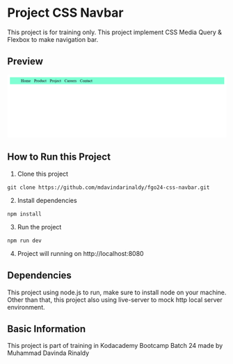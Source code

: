 # Project CSS Navbar

This project is for training only. This project implement CSS Media Query & Flexbox to make navigation bar.

## Preview

![Preview](/preview.png)

## How to Run this Project

1. Clone this project
```
git clone https://github.com/mdavindarinaldy/fgo24-css-navbar.git
```
2. Install dependencies
```
npm install
``` 
3. Run the project
```
npm run dev
```
4. Project will running on http://localhost:8080

## Dependencies
This project using node.js to run, make sure to install node on your machine. Other than that, this project also using live-server to mock http local server environment.

## Basic Information
This project is part of training in Kodacademy Bootcamp Batch 24 made by Muhammad Davinda Rinaldy